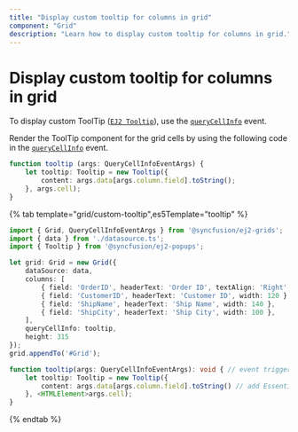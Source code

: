 ```yaml
---
title: "Display custom tooltip for columns in grid"
component: "Grid"
description: "Learn how to display custom tooltip for columns in grid."
---
```


# Display custom tooltip for columns in grid

To display custom ToolTip ([`EJ2 Tooltip`](../../../tooltip/getting-started)),  use the
[`queryCellInfo`](../../api/grid/#querycellinfo) event.

Render the ToolTip component for the grid cells by using the following code in the [`queryCellInfo`](../../api/grid/#querycellinfo) event.

```typescript
function tooltip (args: QueryCellInfoEventArgs) {
    let tooltip: Tooltip = new Tooltip({
        content: args.data[args.column.field].toString();
    }, args.cell);
}

```

{% tab template="grid/custom-tooltip",es5Template="tooltip" %}

```typescript
import { Grid, QueryCellInfoEventArgs } from '@syncfusion/ej2-grids';
import { data } from './datasource.ts';
import { Tooltip } from '@syncfusion/ej2-popups';

let grid: Grid = new Grid({
    dataSource: data,
    columns: [
        { field: 'OrderID', headerText: 'Order ID', textAlign: 'Right', width: 100 },
        { field: 'CustomerID', headerText: 'Customer ID', width: 120 },
        { field: 'ShipName', headerText: 'Ship Name', width: 140 },
        { field: 'ShipCity', headerText: 'Ship City', width: 100 },
    ],
    queryCellInfo: tooltip,
    height: 315
});
grid.appendTo('#Grid');

function tooltip(args: QueryCellInfoEventArgs): void { // event triggers on every cell render.
    let tooltip: Tooltip = new Tooltip({
        content: args.data[args.column.field].toString() // add Essential JS2 tooltip for every cell.
    }, <HTMLElement>args.cell);
}

```

{% endtab %}
